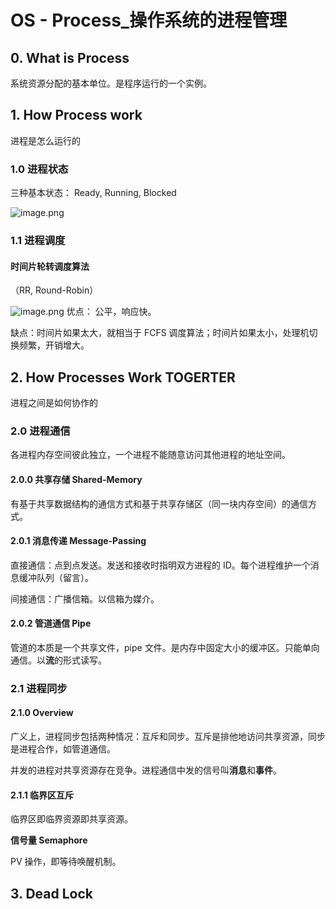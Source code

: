 # OS - Process\_操作系统的进程管理

## 0. What is Process

系统资源分配的基本单位。是程序运行的一个实例。

## 1. How Process work

进程是怎么运行的

### 1.0 进程状态

三种基本状态： Ready, Running, Blocked

![image.png](https://image-bed-erato.oss-cn-beijing.aliyuncs.com/obsdian/20230707143915.png)

### 1.1 进程调度

#### 时间片轮转调度算法

（RR, Round-Robin）

![image.png](https://image-bed-erato.oss-cn-beijing.aliyuncs.com/obsdian/20230707144738.png) 优点： 公平，响应快。

缺点：时间片如果太大，就相当于 FCFS 调度算法；时间片如果太小，处理机切换频繁，开销增大。

## 2. How Processes Work TOGERTER

进程之间是如何协作的

### 2.0 进程通信

各进程内存空间彼此独立，一个进程不能随意访问其他进程的地址空间。

#### 2.0.0 共享存储 Shared-Memory

有基于共享数据结构的通信方式和基于共享存储区（同一块内存空间）的通信方式。

#### 2.0.1 消息传递 Message-Passing

直接通信：点到点发送。发送和接收时指明双方进程的 ID。每个进程维护一个消息缓冲队列（留言）。

间接通信：广播信箱。以信箱为媒介。

#### 2.0.2 管道通信 Pipe

管道的本质是一个共享文件，pipe 文件。是内存中固定大小的缓冲区。只能单向通信。以**流**的形式读写。

### 2.1 进程同步

#### 2.1.0 Overview

广义上，进程同步包括两种情况：互斥和同步。互斥是排他地访问共享资源，同步是进程合作，如管道通信。

并发的进程对共享资源存在竞争。进程通信中发的信号叫**消息**和**事件**。

#### 2.1.1 临界区互斥

临界区即临界资源即共享资源。

**信号量 Semaphore**

PV 操作，即等待唤醒机制。

## 3. Dead Lock
